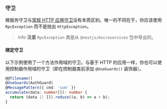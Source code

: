 ### 守卫

微服务守卫与[常规 HTTP 应用守卫](/guards)没有本质区别。唯一的不同在于，你应该使用 `RpcException` 而不是抛出 `HttpException`。

> info **注意** `RpcException` 类是从 `@nestjs/microservices` 包中导出的。

#### 绑定守卫

以下示例使用了一个方法作用域的守卫。与基于 HTTP 的应用一样，你也可以使用控制器作用域的守卫（即在控制器类前添加 `@UseGuards()` 装饰器）。

```typescript
@@filename()
@UseGuards(AuthGuard)
@MessagePattern({ cmd: 'sum' })
accumulate(data: number[]): number {
  return (data || []).reduce((a, b) => a + b);
}
```

